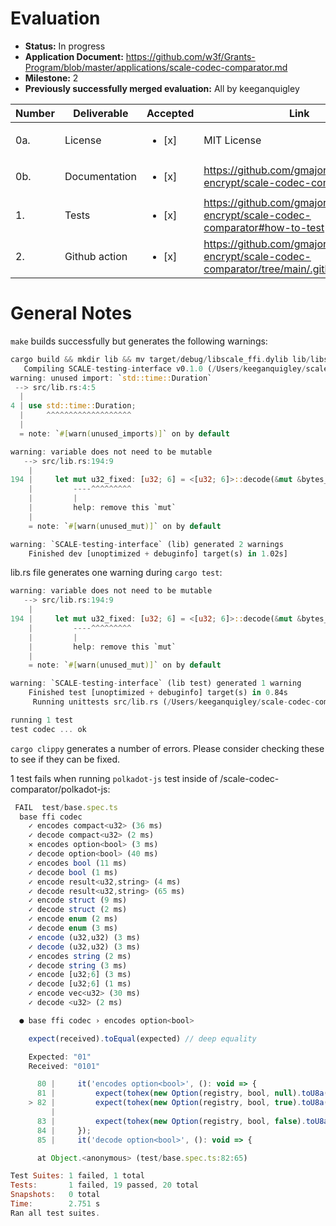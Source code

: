 
# Evaluation

- **Status:** In progress
- **Application Document:** https://github.com/w3f/Grants-Program/blob/master/applications/scale-codec-comparator.md
- **Milestone:** 2
- **Previously successfully merged evaluation:** All by keeganquigley


| Number | Deliverable   | Accepted | Link                                                                                 | Notes |
|--------|---------------|----------|----------------------------------------------------------------------------|-------|
| 0a.     | License   | <ul><li>[x] </li></ul> | MIT License                            |       |
| 0b.     | Documentation       | <ul><li>[x] </li></ul> | https://github.com/gmajor-encrypt/scale-codec-comparator                                                                        | Looks good.   |
| 1.     | Tests         | <ul><li>[x] </li></ul> | https://github.com/gmajor-encrypt/scale-codec-comparator#how-to-test                 | Successful.      |
| 2.     | Github action | <ul><li>[x] </li></ul> | https://github.com/gmajor-encrypt/scale-codec-comparator/tree/main/.github/workflows | Successful on local fork.      |

# General Notes

`make` builds successfully but generates the following warnings:

```rust
cargo build && mkdir lib && mv target/debug/libscale_ffi.dylib lib/libscale_ffi.dylib
   Compiling SCALE-testing-interface v0.1.0 (/Users/keeganquigley/scale-codec-comparator)
warning: unused import: `std::time::Duration`
 --> src/lib.rs:4:5
  |
4 | use std::time::Duration;
  |     ^^^^^^^^^^^^^^^^^^^
  |
  = note: `#[warn(unused_imports)]` on by default

warning: variable does not need to be mutable
   --> src/lib.rs:194:9
    |
194 |     let mut u32_fixed: [u32; 6] = <[u32; 6]>::decode(&mut &bytes_raw[..]).unwrap();
    |         ----^^^^^^^^^
    |         |
    |         help: remove this `mut`
    |
    = note: `#[warn(unused_mut)]` on by default

warning: `SCALE-testing-interface` (lib) generated 2 warnings
    Finished dev [unoptimized + debuginfo] target(s) in 1.02s]
```

lib.rs file generates one warning during `cargo test`:
```rust
warning: variable does not need to be mutable
   --> src/lib.rs:194:9
    |
194 |     let mut u32_fixed: [u32; 6] = <[u32; 6]>::decode(&mut &bytes_raw[..]).unwrap();
    |         ----^^^^^^^^^
    |         |
    |         help: remove this `mut`
    |
    = note: `#[warn(unused_mut)]` on by default

warning: `SCALE-testing-interface` (lib test) generated 1 warning
    Finished test [unoptimized + debuginfo] target(s) in 0.84s
     Running unittests src/lib.rs (/Users/keeganquigley/scale-codec-comparator/target/debug/deps/scale_ffi-51ac330dbdd3a5f3)

running 1 test
test codec ... ok
```
`cargo clippy` generates a number of errors. Please consider checking these to see if they can be fixed.

1 test fails when running `polkadot-js` test inside of /scale-codec-comparator/polkadot-js:

```js
 FAIL  test/base.spec.ts
  base ffi codec
    ✓ encodes compact<u32> (36 ms)
    ✓ decode compact<u32> (2 ms)
    ✕ encodes option<bool> (3 ms)
    ✓ decode option<bool> (40 ms)
    ✓ encodes bool (11 ms)
    ✓ decode bool (1 ms)
    ✓ encode result<u32,string> (4 ms)
    ✓ decode result<u32,string> (65 ms)
    ✓ encode struct (9 ms)
    ✓ decode struct (2 ms)
    ✓ encode enum (2 ms)
    ✓ decode enum (3 ms)
    ✓ encode (u32,u32) (3 ms)
    ✓ decode (u32,u32) (3 ms)
    ✓ encodes string (2 ms)
    ✓ decode string (3 ms)
    ✓ encode [u32;6] (3 ms)
    ✓ decode [u32;6] (1 ms)
    ✓ encode vec<u32> (30 ms)
    ✓ decode <u32> (2 ms)

  ● base ffi codec › encodes option<bool>

    expect(received).toEqual(expected) // deep equality

    Expected: "01"
    Received: "0101"

      80 |     it('encodes option<bool>', (): void => {
      81 |         expect(tohex(new Option(registry, bool, null).toU8a())).toEqual(libm.option_bool_encode("NONE"));
    > 82 |         expect(tohex(new Option(registry, bool, true).toU8a())).toEqual(libm.option_bool_encode("true"));
         |                                                                 ^
      83 |         expect(tohex(new Option(registry, bool, false).toU8a())).toEqual(libm.option_bool_encode("false"));
      84 |     });
      85 |     it('decode option<bool>', (): void => {

      at Object.<anonymous> (test/base.spec.ts:82:65)

Test Suites: 1 failed, 1 total
Tests:       1 failed, 19 passed, 20 total
Snapshots:   0 total
Time:        2.751 s
Ran all test suites.
```
